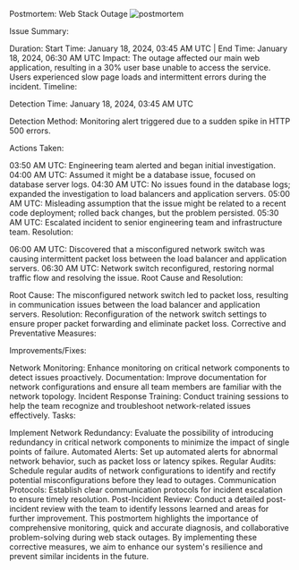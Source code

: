Postmortem: Web Stack Outage
![postmortem](https://github.com/michaeljumah/alx-system_engineering-devops/assets/43741381/6c6f1682-99f3-4dcf-a6e4-30663e2a212e)

Issue Summary:

Duration: Start Time: January 18, 2024, 03:45 AM UTC | End Time: January 18, 2024, 06:30 AM UTC
Impact: The outage affected our main web application, resulting in a 30% user base unable to access the service. Users experienced slow page loads and intermittent errors during the incident.
Timeline:

Detection Time: January 18, 2024, 03:45 AM UTC

Detection Method: Monitoring alert triggered due to a sudden spike in HTTP 500 errors.

Actions Taken:

03:50 AM UTC: Engineering team alerted and began initial investigation.
04:00 AM UTC: Assumed it might be a database issue, focused on database server logs.
04:30 AM UTC: No issues found in the database logs; expanded the investigation to load balancers and application servers.
05:00 AM UTC: Misleading assumption that the issue might be related to a recent code deployment; rolled back changes, but the problem persisted.
05:30 AM UTC: Escalated incident to senior engineering team and infrastructure team.
Resolution:

06:00 AM UTC: Discovered that a misconfigured network switch was causing intermittent packet loss between the load balancer and application servers.
06:30 AM UTC: Network switch reconfigured, restoring normal traffic flow and resolving the issue.
Root Cause and Resolution:

Root Cause: The misconfigured network switch led to packet loss, resulting in communication issues between the load balancer and application servers.
Resolution: Reconfiguration of the network switch settings to ensure proper packet forwarding and eliminate packet loss.
Corrective and Preventative Measures:

Improvements/Fixes:

Network Monitoring: Enhance monitoring on critical network components to detect issues proactively.
Documentation: Improve documentation for network configurations and ensure all team members are familiar with the network topology.
Incident Response Training: Conduct training sessions to help the team recognize and troubleshoot network-related issues effectively.
Tasks:

Implement Network Redundancy: Evaluate the possibility of introducing redundancy in critical network components to minimize the impact of single points of failure.
Automated Alerts: Set up automated alerts for abnormal network behavior, such as packet loss or latency spikes.
Regular Audits: Schedule regular audits of network configurations to identify and rectify potential misconfigurations before they lead to outages.
Communication Protocols: Establish clear communication protocols for incident escalation to ensure timely resolution.
Post-Incident Review: Conduct a detailed post-incident review with the team to identify lessons learned and areas for further improvement.
This postmortem highlights the importance of comprehensive monitoring, quick and accurate diagnosis, and collaborative problem-solving during web stack outages. By implementing these corrective measures, we aim to enhance our system's resilience and prevent similar incidents in the future.
